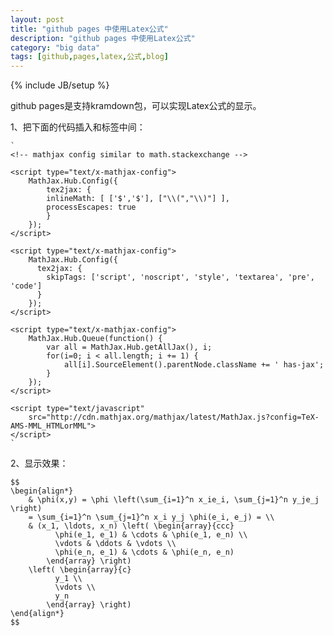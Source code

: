 ```yaml
---
layout: post
title: "github pages 中使用Latex公式"
description: "github pages 中使用Latex公式"
category: "big data"
tags: [github,pages,latex,公式,blog]
---
```

{% include JB/setup %}

github pages是支持kramdown包，可以实现Latex公式的显示。

1、把下面的代码插入<head>和</head>标签中间：

	`
	<!-- mathjax config similar to math.stackexchange -->

	<script type="text/x-mathjax-config">
		MathJax.Hub.Config({
			tex2jax: {
  			inlineMath: [ ['$','$'], ["\\(","\\)"] ],
  			processEscapes: true
			}
		});
	</script>

	<script type="text/x-mathjax-config">
	    MathJax.Hub.Config({
	      tex2jax: {
	        skipTags: ['script', 'noscript', 'style', 'textarea', 'pre', 'code']
	      }
	    });
	</script>

	<script type="text/x-mathjax-config">
	    MathJax.Hub.Queue(function() {
	        var all = MathJax.Hub.getAllJax(), i;
	        for(i=0; i < all.length; i += 1) {
	            all[i].SourceElement().parentNode.className += ' has-jax';
	        }
	    });
	</script>

	<script type="text/javascript"
   		src="http://cdn.mathjax.org/mathjax/latest/MathJax.js?config=TeX-AMS-MML_HTMLorMML">
	</script>
	`

2、显示效果：

	$$
	\begin{align*}
	  	& \phi(x,y) = \phi \left(\sum_{i=1}^n x_ie_i, \sum_{j=1}^n y_je_j \right)
	  	= \sum_{i=1}^n \sum_{j=1}^n x_i y_j \phi(e_i, e_j) = \\
	  	& (x_1, \ldots, x_n) \left( \begin{array}{ccc}
		      \phi(e_1, e_1) & \cdots & \phi(e_1, e_n) \\
		      \vdots & \ddots & \vdots \\
		      \phi(e_n, e_1) & \cdots & \phi(e_n, e_n)
		    \end{array} \right)
	  	\left( \begin{array}{c}
		      y_1 \\
		      \vdots \\
		      y_n
		    \end{array} \right)
	\end{align*}
	$$

